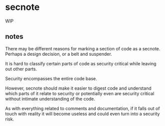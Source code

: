 # secnote

WIP

## notes

There may be different reasons for marking a section of code as
a secnote. Perhaps a design decision, or a belt and suspender.

It is hard to classify certain parts of code as security critical
while leaving out other parts.

Security encompasses the entire code base.

However, secnote should make it easier to digest code and
understand which parts of it relate to security or potentially
even are security critical without intimate understanding of the code.

As with everything related to comments and documentation, if it
falls out of touch with reality it will become useless and could
even turn into a security risk.
